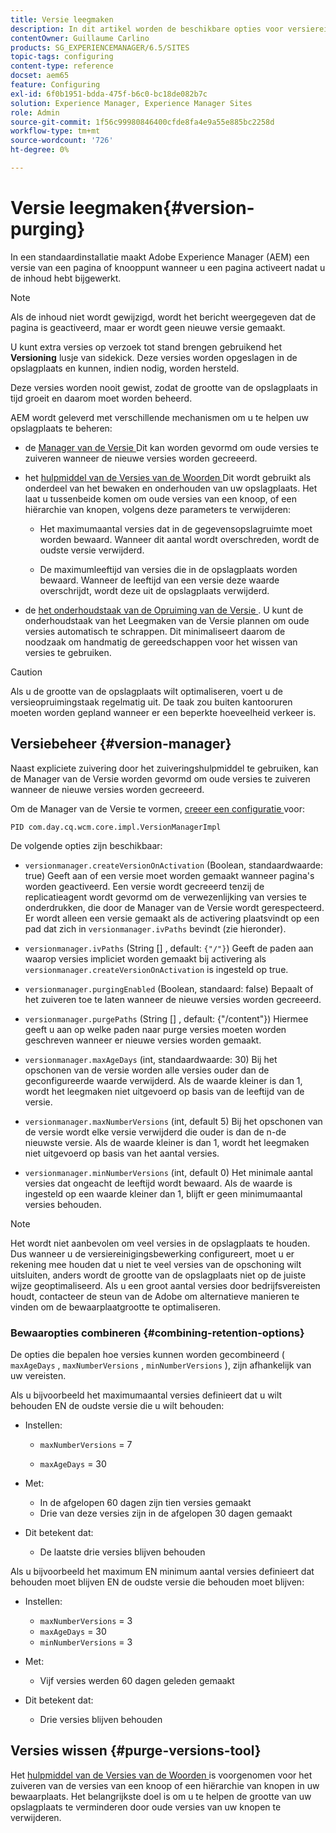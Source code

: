 ```yaml
---
title: Versie leegmaken
description: In dit artikel worden de beschikbare opties voor versiereiniging beschreven.
contentOwner: Guillaume Carlino
products: SG_EXPERIENCEMANAGER/6.5/SITES
topic-tags: configuring
content-type: reference
docset: aem65
feature: Configuring
exl-id: 6f0b1951-bdda-475f-b6c0-bc18de082b7c
solution: Experience Manager, Experience Manager Sites
role: Admin
source-git-commit: 1f56c99980846400cfde8fa4e9a55e885bc2258d
workflow-type: tm+mt
source-wordcount: '726'
ht-degree: 0%

---
```


# Versie leegmaken{#version-purging}

In een standaardinstallatie maakt Adobe Experience Manager (AEM) een versie van een pagina of knooppunt wanneer u een pagina activeert nadat u de inhoud hebt bijgewerkt.

>[!NOTE]
>
>Als de inhoud niet wordt gewijzigd, wordt het bericht weergegeven dat de pagina is geactiveerd, maar er wordt geen nieuwe versie gemaakt.

U kunt extra versies op verzoek tot stand brengen gebruikend het **Versioning** lusje van sidekick. Deze versies worden opgeslagen in de opslagplaats en kunnen, indien nodig, worden hersteld.

Deze versies worden nooit gewist, zodat de grootte van de opslagplaats in tijd groeit en daarom moet worden beheerd.

AEM wordt geleverd met verschillende mechanismen om u te helpen uw opslagplaats te beheren:

* de [ Manager van de Versie ](#version-manager)
Dit kan worden gevormd om oude versies te zuiveren wanneer de nieuwe versies worden gecreeerd.

* het [ hulpmiddel van de Versies van de Woorden ](/help/sites-deploying/monitoring-and-maintaining.md#purgeversionstool)
Dit wordt gebruikt als onderdeel van het bewaken en onderhouden van uw opslagplaats.
Het laat u tussenbeide komen om oude versies van een knoop, of een hiërarchie van knopen, volgens deze parameters te verwijderen:

   * Het maximumaantal versies dat in de gegevensopslagruimte moet worden bewaard.
Wanneer dit aantal wordt overschreden, wordt de oudste versie verwijderd.

   * De maximumleeftijd van versies die in de opslagplaats worden bewaard.
Wanneer de leeftijd van een versie deze waarde overschrijdt, wordt deze uit de opslagplaats verwijderd.

* de [ het onderhoudstaak van de Opruiming van de Versie ](/help/sites-administering/operations-dashboard.md#automated-maintenance-tasks). U kunt de onderhoudstaak van het Leegmaken van de Versie plannen om oude versies automatisch te schrappen. Dit minimaliseert daarom de noodzaak om handmatig de gereedschappen voor het wissen van versies te gebruiken.

>[!CAUTION]
>
>Als u de grootte van de opslagplaats wilt optimaliseren, voert u de versieopruimingstaak regelmatig uit. De taak zou buiten kantooruren moeten worden gepland wanneer er een beperkte hoeveelheid verkeer is.

## Versiebeheer {#version-manager}

Naast expliciete zuivering door het zuiveringshulpmiddel te gebruiken, kan de Manager van de Versie worden gevormd om oude versies te zuiveren wanneer de nieuwe versies worden gecreeerd.

Om de Manager van de Versie te vormen, [ creeer een configuratie ](/help/sites-deploying/configuring-osgi.md) voor:

`PID com.day.cq.wcm.core.impl.VersionManagerImpl`

De volgende opties zijn beschikbaar:

* `versionmanager.createVersionOnActivation` (Boolean, standaardwaarde: true)
Geeft aan of een versie moet worden gemaakt wanneer pagina&#39;s worden geactiveerd.
Een versie wordt gecreeerd tenzij de replicatieagent wordt gevormd om de verwezenlijking van versies te onderdrukken, die door de Manager van de Versie wordt gerespecteerd.
Er wordt alleen een versie gemaakt als de activering plaatsvindt op een pad dat zich in `versionmanager.ivPaths` bevindt (zie hieronder).

* `versionmanager.ivPaths` (String [] , default: `{"/"}`)
Geeft de paden aan waarop versies impliciet worden gemaakt bij activering als `versionmanager.createVersionOnActivation` is ingesteld op true.

* `versionmanager.purgingEnabled` (Boolean, standaard: false)
Bepaalt of het zuiveren toe te laten wanneer de nieuwe versies worden gecreeerd.

* `versionmanager.purgePaths` (String [] , default: {&quot;/content&quot;})
Hiermee geeft u aan op welke paden naar purge versies moeten worden geschreven wanneer er nieuwe versies worden gemaakt.

* `versionmanager.maxAgeDays` (int, standaardwaarde: 30)
Bij het opschonen van de versie worden alle versies ouder dan de geconfigureerde waarde verwijderd. Als de waarde kleiner is dan 1, wordt het leegmaken niet uitgevoerd op basis van de leeftijd van de versie.

* `versionmanager.maxNumberVersions` (int, default 5)
Bij het opschonen van de versie wordt elke versie verwijderd die ouder is dan de n-de nieuwste versie. Als de waarde kleiner is dan 1, wordt het leegmaken niet uitgevoerd op basis van het aantal versies.

* `versionmanager.minNumberVersions` (int, default 0)
Het minimale aantal versies dat ongeacht de leeftijd wordt bewaard. Als de waarde is ingesteld op een waarde kleiner dan 1, blijft er geen minimumaantal versies behouden.

>[!NOTE]
>
>Het wordt niet aanbevolen om veel versies in de opslagplaats te houden. Dus wanneer u de versiereinigingsbewerking configureert, moet u er rekening mee houden dat u niet te veel versies van de opschoning wilt uitsluiten, anders wordt de grootte van de opslagplaats niet op de juiste wijze geoptimaliseerd. Als u een groot aantal versies door bedrijfsvereisten houdt, contacteer de steun van de Adobe om alternatieve manieren te vinden om de bewaarplaatgrootte te optimaliseren.

### Bewaaropties combineren {#combining-retention-options}

De opties die bepalen hoe versies kunnen worden gecombineerd ( `maxAgeDays` , `maxNumberVersions` , `minNumberVersions` ), zijn afhankelijk van uw vereisten.

Als u bijvoorbeeld het maximumaantal versies definieert dat u wilt behouden EN de oudste versie die u wilt behouden:

* Instellen:

   * `maxNumberVersions` = 7

   * `maxAgeDays` = 30

* Met:

   * In de afgelopen 60 dagen zijn tien versies gemaakt
   * Drie van deze versies zijn in de afgelopen 30 dagen gemaakt

* Dit betekent dat:

   * De laatste drie versies blijven behouden

Als u bijvoorbeeld het maximum EN minimum aantal versies definieert dat behouden moet blijven EN de oudste versie die behouden moet blijven:

* Instellen:

   * `maxNumberVersions` = 3
   * `maxAgeDays` = 30
   * `minNumberVersions` = 3

* Met:

   * Vijf versies werden 60 dagen geleden gemaakt

* Dit betekent dat:

   * Drie versies blijven behouden

## Versies wissen {#purge-versions-tool}

Het [ hulpmiddel van de Versies van de Woorden ](/help/sites-deploying/monitoring-and-maintaining.md#purgeversionstool) is voorgenomen voor het zuiveren van de versies van een knoop of een hiërarchie van knopen in uw bewaarplaats. Het belangrijkste doel is om u te helpen de grootte van uw opslagplaats te verminderen door oude versies van uw knopen te verwijderen.

